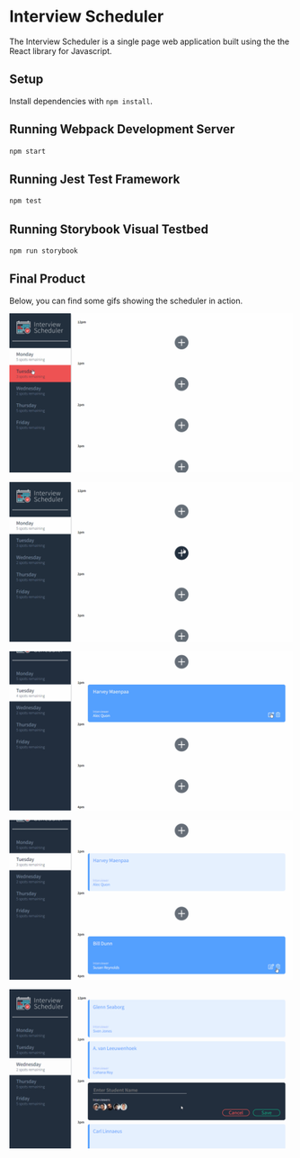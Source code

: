 # Interview Scheduler

The Interview Scheduler is a single page web application built using the the React library for Javascript.

## Setup

Install dependencies with `npm install`.

## Running Webpack Development Server

```sh
npm start
```

## Running Jest Test Framework

```sh
npm test
```

## Running Storybook Visual Testbed

```sh
npm run storybook
```

## Final Product

Below, you can find some gifs showing the scheduler in action.

![The interview scheduler](/Images/Browse.gif)


![Booking an interview](/Images/Addition.gif)


![Editing an existing interview](/Images/Edit.gif)


![Cancelling an interview](/Images/Deletion.gif)


![Sometime we make mistakes](/Images/Oops.gif)